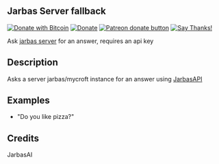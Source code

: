 ## Jarbas Server fallback
[![Donate with Bitcoin](https://en.cryptobadges.io/badge/micro/1QJNhKM8tVv62XSUrST2vnaMXh5ADSyYP8)](https://en.cryptobadges.io/donate/1QJNhKM8tVv62XSUrST2vnaMXh5ADSyYP8)
[![Donate](https://img.shields.io/badge/Donate-PayPal-green.svg)](https://paypal.me/jarbasai)
<span class="badge-patreon"><a href="https://www.patreon.com/jarbasAI" title="Donate to this project using Patreon"><img src="https://img.shields.io/badge/patreon-donate-yellow.svg" alt="Patreon donate button" /></a></span>
[![Say Thanks!](https://img.shields.io/badge/Say%20Thanks-!-1EAEDB.svg)](https://saythanks.io/to/JarbasAl)

Ask [jarbas server](https://github.com/JarbasAl/jarbas-core/tree/server) for an answer, requires an api key

## Description 

Asks a server jarbas/mycroft instance for an answer using [JarbasAPI](https://github.com/JarbasAl/jarbas-core/tree/server/mycroft/server/microservices)

## Examples 
* "Do you like pizza?"

## Credits 
JarbasAI

